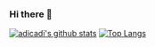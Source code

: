 ### Hi there 👋

[![adicadi's github stats](https://github-readme-stats.wasabeef.vercel.app/api?username=adicadi&show_icons=true&line_height=21&show_icons=true&theme=vue)](https://github.com/anuraghazra/github-readme-stats)
[![Top Langs](https://github-readme-stats.vercel.app/api/top-langs/?username=adicadi&show_icons=true&layout=compact&theme=vue)](https://github.com/anuraghazra/github-readme-stats)

